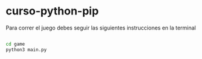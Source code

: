 # curso-python-pip

Para correr el juego debes seguir las siguientes instrucciones en la terminal


``` sh

cd game
python3 main.py
```